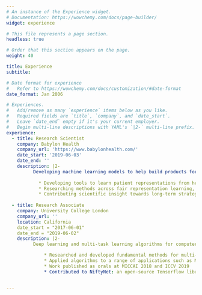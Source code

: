 ```yaml
---
# An instance of the Experience widget.
# Documentation: https://wowchemy.com/docs/page-builder/
widget: experience

# This file represents a page section.
headless: true

# Order that this section appears on the page.
weight: 40

title: Experience
subtitle:

# Date format for experience
#   Refer to https://wowchemy.com/docs/customization/#date-format
date_format: Jan 2006

# Experiences.
#   Add/remove as many `experience` items below as you like.
#   Required fields are `title`, `company`, and `date_start`.
#   Leave `date_end` empty if it's your current employer.
#   Begin multi-line descriptions with YAML's `|2-` multi-line prefix.
experience:
  - title: Research Scientist   
    company: Babylon Health
    company_url: 'https://www.babylonhealth.com/'
    date_start: '2019-06-03'
    date_end: ''
    description: |2-
          Developing machine learning models to help build products for AI-driven health care. Responsibilities include:
        
            * Developing tools to learn patient representations from health data for dynamic risk stratification
            * Researching methods across fair representation learning, domain generalisation and modularity in neural networks
            * Contributing scientific insight towards long-term strategic product vision
        
  - title: Research Associate
    company: University College London
    company_url: ''
    location: California
    date_start = "2017-06-01"
    date_end = "2019-06-02"
    description: |2-
          Deep learning and multi-task learning algorithms for computer vision and medical image computing.

              * Researched and developed fundamental methods for multi-task learning applied to computer vision and medical image computing
              * Applied algorithms to a range of applications such as MR to CT image synthesis and organ-at-risk segmentation in MR-only radiotherapy planning
              * Work published as orals at MICCAI 2018 and ICCV 2019
              * Contributed to NiftyNet: an open-source Tensorflow library for deep learning in medical image analysis


---
```

